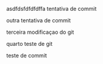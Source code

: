  asdfdsfdfdfdffa tentativa de commit

 outra tentativa de commit



 terceira modificaçao do git


 quarto teste de git


teste de commit

